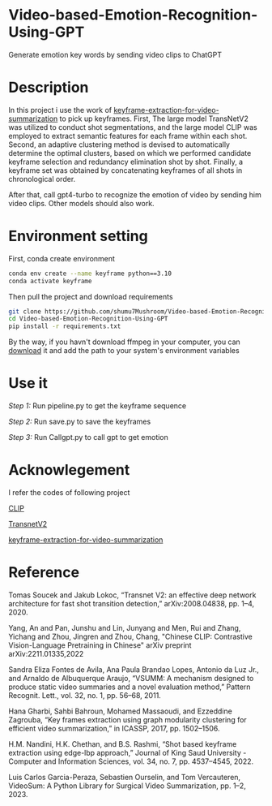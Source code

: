 # Video-based-Emotion-Recognition-Using-GPT
Generate emotion key words by sending video clips to ChatGPT

# Description

In this project i use the work of [keyframe-extraction-for-video-summarization](https://github.com/ttharden/Keyframe-Extraction-for-video-summarization) to pick up keyframes.
First, The large model TransNetV2 was utilized to conduct shot segmentations, and the large model CLIP was employed to extract semantic features for each frame within each shot. Second, an adaptive clustering method is devised to automatically determine the optimal clusters, based on which we performed candidate keyframe selection and redundancy elimination shot by shot. Finally, a keyframe set was obtained by concatenating keyframes of all shots in chronological order.

After that, call gpt4-turbo to recognize the emotion of video by sending him video clips. Other models should also work.

# Environment setting

First, conda create environment
```bash
conda env create --name keyframe python==3.10
conda activate keyframe
```

Then pull the project and download requirements
```bash
git clone https://github.com/shumu7Mushroom/Video-based-Emotion-Recognition-Using-GPT.git
cd Video-based-Emotion-Recognition-Using-GPT
pip install -r requirements.txt
```

By the way, if you havn't download ffmpeg in your computer, you can [download](https://www.ffmpeg.org/) it and add the path to your system's environment variables

# Use it 

_Step 1:_ Run pipeline.py to get the keyframe sequence


_Step 2:_ Run save.py to save the keyframes

_Step 3:_ Run Callgpt.py to call gpt to get emotion


# Acknowlegement

I refer the codes of following project

[CLIP](https://github.com/openai/CLIP)

[TransnetV2](https://github.com/soCzech/TransNetV2)

[keyframe-extraction-for-video-summarization](https://github.com/ttharden/Keyframe-Extraction-for-video-summarization)

# Reference
Tomas Soucek and Jakub Lokoc, “Transnet V2: an effective deep network architecture for fast shot transition detection,” arXiv:2008.04838, pp. 1–4, 2020.

Yang, An and Pan, Junshu and Lin, Junyang and Men, Rui and Zhang, Yichang and Zhou, Jingren and Zhou, Chang, "Chinese CLIP: Contrastive Vision-Language Pretraining in Chinese" arXiv preprint arXiv:2211.01335,2022

Sandra Eliza Fontes de Avila, Ana Paula Brandao Lopes, Antonio da Luz Jr., and Arnaldo de Albuquerque Araujo, “VSUMM: A mechanism designed to produce static video summaries and a novel evaluation method,” Pattern Recognit. Lett., vol. 32, no. 1, pp. 56–68, 2011.

Hana Gharbi, Sahbi Bahroun, Mohamed Massaoudi, and Ezzeddine Zagrouba, “Key frames extraction using graph modularity clustering for efficient video summarization,” in ICASSP, 2017, pp. 1502–1506.

H.M. Nandini, H.K. Chethan, and B.S. Rashmi, “Shot based keyframe extraction using edge-lbp approach,” Journal of King Saud University - Computer and Information Sciences, vol. 34, no. 7, pp. 4537–4545, 2022.

Luis Carlos Garcia-Peraza, Sebastien Ourselin, and Tom Vercauteren, VideoSum: A Python Library for Surgical Video Summarization, pp. 1–2, 2023.











